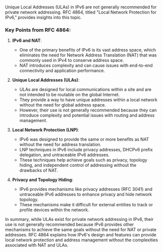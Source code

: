 Unique Local Addresses (ULAs) in IPv6 are not generally recommended for private network addressing. RFC 4864, titled "Local Network Protection for IPv6," provides insights into this topic.

### Key Points from RFC 4864:

1. **IPv6 and NAT**:
   - One of the primary benefits of IPv6 is its vast address space, which eliminates the need for Network Address Translation (NAT) that was commonly used in IPv4 to conserve address space.
   - NAT introduces complexity and can cause issues with end-to-end connectivity and application performance.

2. **Unique Local Addresses (ULAs)**:
   - ULAs are designed for local communications within a site and are not intended to be routable on the global Internet.
   - They provide a way to have unique addresses within a local network without the need for global address space.
   - However, their use is not generally recommended because they can introduce complexity and potential issues with routing and address management.

3. **Local Network Protection (LNP)**:
   - IPv6 was designed to provide the same or more benefits as NAT without the need for address translation.
   - LNP techniques in IPv6 include privacy addresses, DHCPv6 prefix delegation, and untraceable IPv6 addresses.
   - These techniques help achieve goals such as privacy, topology hiding, and independent control of addressing without the drawbacks of NAT.

4. **Privacy and Topology Hiding**:
   - IPv6 provides mechanisms like privacy addresses (RFC 3041) and untraceable IPv6 addresses to enhance privacy and hide network topology.
   - These mechanisms make it difficult for external entities to track or profile devices within the network.

In summary, while ULAs exist for private network addressing in IPv6, their use is not generally recommended because IPv6 provides other mechanisms to achieve the same goals without the need for NAT or private addresses. RFC 4864 explains how IPv6's design and features can provide local network protection and address management without the complexities associated with NAT and ULAs.
